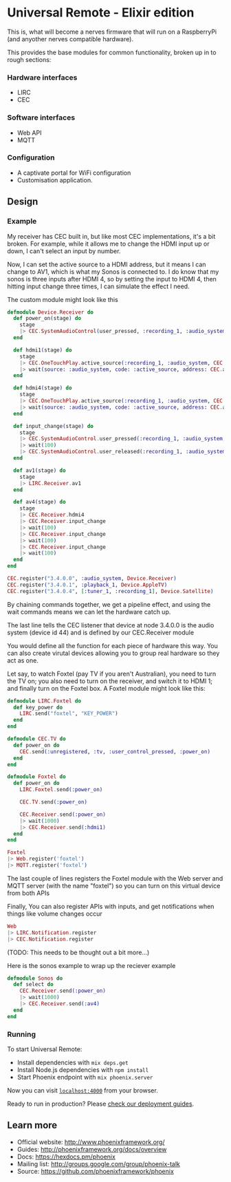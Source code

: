 # Universal Remote - Elixir edition

This is, what will become a nerves firmware that will run on a RaspberryPi (and anyother nerves compatible hardware).

This provides the base modules for common functionality, broken up in to rough sections:

### Hardware interfaces

* LIRC
* CEC

### Software interfaces

* Web API
* MQTT

### Configuration

* A captivate portal for WiFi configuration
* Customisation application.

## Design

### Example

My receiver has CEC built in, but like most CEC implementations, it's a bit broken. For example, while it allows me to change the HDMI input up or down, I can't select an input by number.

Now, I can set the active source to a HDMI address, but it means I can change to AV1, which is what my Sonos is connected to. I do know that my sonos is three inputs after HDMI 4, so by setting the input to HDMI 4, then hitting input change three times, I can simulate the effect I need.

The custom module might look like this

```elixir
defmodule Device.Receiver do
  def power_on(stage) do
    stage
    |> CEC.SystemAudioControl(user_pressed, :recording_1, :audio_system, :power_on)
  end

  def hdmi1(stage) do
    stage
    |> CEC.OneTouchPlay.active_source(:recording_1, :audio_system, CEC.address(cec, Device.AppleTV))
    |> wait(source: :audio_system, code: :active_source, address: CEC.address(cec, Device.AppleTV))
  end

  def hdmi4(stage) do
    stage
    |> CEC.OneTouchPlay.active_source(:recording_1, :audio_system, CEC.address(cec, Device.Satellite))
    |> wait(source: :audio_system, code: :active_source, address: CEC.address(cec, Device.Satellite))
  end

  def input_change(stage) do
    stage
    |> CEC.SystemAudioControl.user_pressed(:recording_1, :audio_system, :select_av_function)
    |> wait(100)
    |> CEC.SystemAudioControl.user_released(:recording_1, :audio_system)
  end

  def av1(stage) do
    stage
    |> LIRC.Receiver.av1
  end

  def av4(stage) do
    stage
    |> CEC.Receiver.hdmi4
    |> CEC.Receiver.input_change
    |> wait(100)
    |> CEC.Receiver.input_change
    |> wait(100)
    |> CEC.Receiver.input_change
    |> wait(100)
  end
end

CEC.register("3.4.0.0", :audio_system, Device.Receiver)
CEC.register("3.4.0.1", :playback_1, Device.AppleTV)
CEC.register("3.4.0.4", [:tuner_1, :recording_1], Device.Satellite)
```

By chaining commands together, we get a pipeline effect, and using the wait commands means we can let the hardware catch up.

The last line tells the CEC listener that device at node 3.4.0.0 is the audio system (device id 44) and is defined by our CEC.Receiver module

You would define all the function for each piece of hardware this way. You can also create virutal devices allowing you to group real hardware so they act as one.

Let say, to watch Foxtel (pay TV if you aren't Australian), you need to turn the TV on; you also need to turn on the receiver, and switch it to HDMI 1; and finally turn on the Foxtel box. A Foxtel module might look like this:

```elixir
defmodule LIRC.Foxtel do
  def key_power do
    LIRC.send("foxtel", "KEY_POWER")
  end
end

defmodule CEC.TV do
  def power_on do
    CEC.send(:unregistered, :tv, :user_control_pressed, :power_on)
  end
end

defmodule Foxtel do
  def power_on do
    LIRC.Foxtel.send(:power_on)

    CEC.TV.send(:power_on)

    CEC.Receiver.send(:power_on)
    |> wait(1000)
    |> CEC.Receiver.send(:hdmi1)
  end
end

Foxtel
|> Web.register('foxtel')
|> MQTT.register('foxtel')
```

The last couple of lines registers the Foxtel module with the Web server and MQTT server (with the name "foxtel") so you can turn on this virtual device from both APIs

Finally, You can also register APIs with inputs, and get notifications when things like volume changes occur

```elixir
Web
|> LIRC.Notification.register
|> CEC.Notification.register
```

(TODO: This needs to be thought out a bit more...)


Here is the sonos example to wrap up the reciever example

```elixir
defmodule Sonos do
  def select do
    CEC.Receiver.send(:power_on)
    |> wait(1000)
    |> CEC.Receiver.send(:av4)
  end
end
```

### Running

To start Universal Remote:

  * Install dependencies with `mix deps.get`
  * Install Node.js dependencies with `npm install`
  * Start Phoenix endpoint with `mix phoenix.server`

Now you can visit [`localhost:4000`](http://localhost:4000) from your browser.

Ready to run in production? Please [check our deployment guides](http://www.phoenixframework.org/docs/deployment).

## Learn more

  * Official website: http://www.phoenixframework.org/
  * Guides: http://phoenixframework.org/docs/overview
  * Docs: https://hexdocs.pm/phoenix
  * Mailing list: http://groups.google.com/group/phoenix-talk
  * Source: https://github.com/phoenixframework/phoenix
